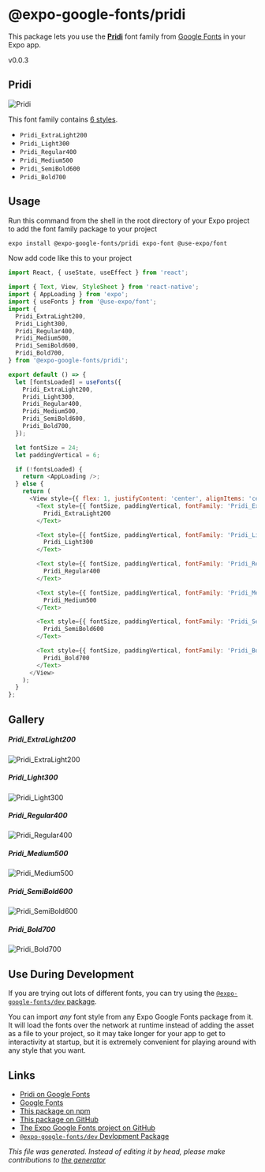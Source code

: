 # @expo-google-fonts/pridi

This package lets you use the [**Pridi**](https://fonts.google.com/specimen/Pridi) font family from [Google Fonts](https://fonts.google.com/) in your Expo app.

v0.0.3

## Pridi

![Pridi](./font-family.png)

This font family contains [6 styles](#gallery).

- `Pridi_ExtraLight200`
- `Pridi_Light300`
- `Pridi_Regular400`
- `Pridi_Medium500`
- `Pridi_SemiBold600`
- `Pridi_Bold700`

## Usage

Run this command from the shell in the root directory of your Expo project to add the font family package to your project
```sh
expo install @expo-google-fonts/pridi expo-font @use-expo/font
```

Now add code like this to your project
```js
import React, { useState, useEffect } from 'react';

import { Text, View, StyleSheet } from 'react-native';
import { AppLoading } from 'expo';
import { useFonts } from '@use-expo/font';
import {
  Pridi_ExtraLight200,
  Pridi_Light300,
  Pridi_Regular400,
  Pridi_Medium500,
  Pridi_SemiBold600,
  Pridi_Bold700,
} from '@expo-google-fonts/pridi';

export default () => {
  let [fontsLoaded] = useFonts({
    Pridi_ExtraLight200,
    Pridi_Light300,
    Pridi_Regular400,
    Pridi_Medium500,
    Pridi_SemiBold600,
    Pridi_Bold700,
  });

  let fontSize = 24;
  let paddingVertical = 6;

  if (!fontsLoaded) {
    return <AppLoading />;
  } else {
    return (
      <View style={{ flex: 1, justifyContent: 'center', alignItems: 'center' }}>
        <Text style={{ fontSize, paddingVertical, fontFamily: 'Pridi_ExtraLight200' }}>
          Pridi_ExtraLight200
        </Text>

        <Text style={{ fontSize, paddingVertical, fontFamily: 'Pridi_Light300' }}>
          Pridi_Light300
        </Text>

        <Text style={{ fontSize, paddingVertical, fontFamily: 'Pridi_Regular400' }}>
          Pridi_Regular400
        </Text>

        <Text style={{ fontSize, paddingVertical, fontFamily: 'Pridi_Medium500' }}>
          Pridi_Medium500
        </Text>

        <Text style={{ fontSize, paddingVertical, fontFamily: 'Pridi_SemiBold600' }}>
          Pridi_SemiBold600
        </Text>

        <Text style={{ fontSize, paddingVertical, fontFamily: 'Pridi_Bold700' }}>
          Pridi_Bold700
        </Text>
      </View>
    );
  }
};

```

## Gallery

##### Pridi_ExtraLight200
![Pridi_ExtraLight200](./25767951345549f712ecc99e7f7e0ed309d7e3b707e8f82ac578dea2843ee338.ttf.png)

##### Pridi_Light300
![Pridi_Light300](./418f1e97f68102aa823ef64c5f96fbcec3fb67597331f6b65bbff28c82031fed.ttf.png)

##### Pridi_Regular400
![Pridi_Regular400](./33f3b1e354916fe8ce1a179c631238fdc60f52a959f39a02efbd3f8023bfbbda.ttf.png)

##### Pridi_Medium500
![Pridi_Medium500](./b57f641bac735f6cd44057a11cbabb787cbc33d1c8270040dc7d1cb6c4563858.ttf.png)

##### Pridi_SemiBold600
![Pridi_SemiBold600](./8847f26d3d388eb8a757c857d14058773c4f265b29fe5ef2da5da9132fb2924a.ttf.png)

##### Pridi_Bold700
![Pridi_Bold700](./26c0c1d38bb9f9387d48474dd1abf32af18563e40fa1067abcfa242e8870cf6b.ttf.png)


## Use During Development

If you are trying out lots of different fonts, you can try using the [`@expo-google-fonts/dev` package](https://github.com/expo/google-fonts/tree/master/font-packages/dev#readme).

You can import *any* font style from any Expo Google Fonts package from it. It will load the fonts
over the network at runtime instead of adding the asset as a file to your project, so it may take longer
for your app to get to interactivity at startup, but it is extremely convenient
for playing around with any style that you want.

## Links

- [Pridi on Google Fonts](https://fonts.google.com/specimen/Pridi)
- [Google Fonts](https://fonts.google.com/)
- [This package on npm](https://www.npmjs.com/package/@expo-google-fonts/pridi)
- [This package on GitHub](https://github.com/expo/google-fonts/tree/master/font-packages/pridi)
- [The Expo Google Fonts project on GitHub](https://github.com/expo/google-fonts)
- [`@expo-google-fonts/dev` Devlopment Package](https://github.com/expo/google-fonts/tree/master/font-packages/dev)


*This file was generated. Instead of editing it by head, please make contributions to [the generator](https://github.com/expo/google-fonts/tree/master/packages/generator)*
